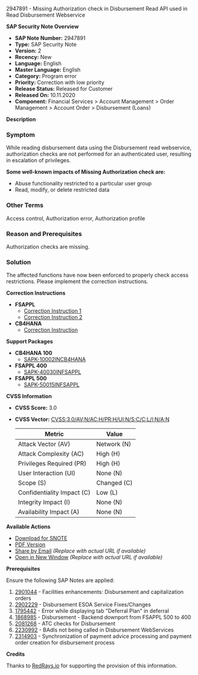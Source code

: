 2947891 - Missing Authorization check in Disbursement Read API used in Read Disbursement Webservice

**SAP Security Note Overview**

- **SAP Note Number:** 2947891
- **Type:** SAP Security Note
- **Version:** 2
- **Recency:** New
- **Language:** English
- **Master Language:** English
- **Category:** Program error
- **Priority:** Correction with low priority
- **Release Status:** Released for Customer
- **Released On:** 10.11.2020
- **Component:** Financial Services > Account Management > Order Management > Account Order > Disbursement (Loans)

**Description**

### Symptom
While reading disbursement data using the Disbursement read webservice, authorization checks are not performed for an authenticated user, resulting in escalation of privileges.

**Some well-known impacts of Missing Authorization check are:**
- Abuse functionality restricted to a particular user group
- Read, modify, or delete restricted data

### Other Terms
Access control, Authorization error, Authorization profile

### Reason and Prerequisites
Authorization checks are missing.

### Solution
The affected functions have now been enforced to properly check access restrictions. Please implement the correction instructions.

**Correction Instructions**

- **FSAPPL**
  - [Correction Instruction 1](https://me.sap.com/corrins/0002947891/1534)
  - [Correction Instruction 2](https://me.sap.com/corrins/0002947891/1534)
- **CB4HANA**
  - [Correction Instruction](https://me.sap.com/corrins/0002947891/23828)

**Support Packages**

- **CB4HANA 100**
  - [SAPK-10002INCB4HANA](https://me.sap.com/supportpackage/SAPK-10002INCB4HANA)
- **FSAPPL 400**
  - [SAPK-40030INFSAPPL](https://me.sap.com/supportpackage/SAPK-40030INFSAPPL)
- **FSAPPL 500**
  - [SAPK-50015INFSAPPL](https://me.sap.com/supportpackage/SAPK-50015INFSAPPL)

**CVSS Information**

- **CVSS Score:** 3.0
- **CVSS Vector:** [CVSS:3.0/AV:N/AC:H/PR:H/UI:N/S:C/C:L/I:N/A:N](https://www.first.org/cvss/specification-document)

  | Metric                  | Value                          |
  |-------------------------|--------------------------------|
  | Attack Vector (AV)      | Network (N)                    |
  | Attack Complexity (AC)  | High (H)                       |
  | Privileges Required (PR)| High (H)                       |
  | User Interaction (UI)   | None (N)                       |
  | Scope (S)               | Changed (C)                    |
  | Confidentiality Impact (C)| Low (L)                      |
  | Integrity Impact (I)    | None (N)                       |
  | Availability Impact (A) | None (N)                       |

**Available Actions**

- [Download for SNOTE](https://notesdownloads.sap.com/note/0040000001887772020)
- [PDF Version](https://userapps.support.sap.com/sap/support/sfm/notes/print/0002947891?language=en-US&token=3FE6A4AEE69B66E7A3ECBB37CE0E8F6A)
- [Share by Email](https://me.sap.com/notes/0002947891/share) *(Replace with actual URL if available)*
- [Open in New Window](https://me.sap.com/notes/0002947891/open) *(Replace with actual URL if available)*

**Prerequisites**

Ensure the following SAP Notes are applied:

1. [2901044](https://me.sap.com/notes/2901044) - Facilities enhancements: Disbursement and capitalization orders
2. [2902229](https://me.sap.com/notes/2902229) - Disbursement ESOA Service Fixes/Changes
3. [1795442](https://me.sap.com/notes/1795442) - Error while displaying tab "Deferral Plan" in deferral
4. [1868985](https://me.sap.com/notes/1868985) - Disbursement - Backend downport from FSAPPL 500 to 400
5. [2081268](https://me.sap.com/notes/2081268) - ATC checks for Disbursement
6. [2230992](https://me.sap.com/notes/2230992) - BAdIs not being called in Disbursement WebServices
7. [2314903](https://me.sap.com/notes/2314903) - Synchronization of payment advice processing and payment order creation for disbursement process

**Credits**

Thanks to [RedRays.io](https://redrays.io) for supporting the provision of this information.
